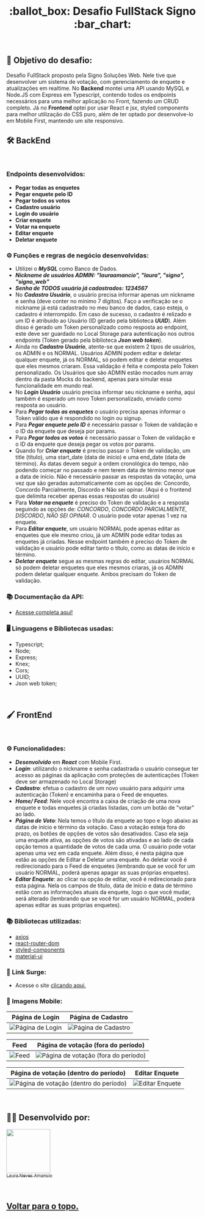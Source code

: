 <h1 align="center">:ballot_box: Desafio FullStack Signo :bar_chart:</h1>

<br>

## :dart: Objetivo do desafio:
Desafio FullStack proposto pela Signo Soluções Web. Nele tive que desenvolver um sistema de votação, com gerenciamento de enquete e atualizações em realtime. No **Backend** montei uma API usando MySQL e Node.JS com Express em Typescript, contendo todos os endpoints necessários para uma melhor aplicação no Front, fazendo um CRUD completo. Já no **Frontend** optei por usar React e jsx, styled components para melhor utilização do CSS puro, além de ter optado por desenvolve-lo em Mobile First, mantendo um site responsivo.

## :hammer_and_wrench: BackEnd
<br>

### Endpoints desenvolvidos:

- **Pegar todas as enquetes** 
- **Pegar enquete pelo ID** 
- **Pegar todos os votos** 
- **Cadastro usuário**
- **Login do usuário** 
- **Criar enquete** 
- **Votar na enquete** 
- **Editar enquete** 
- **Deletar enquete** 

### ⚙️ Funções e regras de negócio desenvolvidas:

- Utilizei o ***MySQL*** como Banco de Dados.
- ***Nickname de usuários ADMIN: "lauraamancio", "laura", "signo", "signo_web"***
- ***Senha de TODOS usuário já cadastrados: 1234567***
- No ***Cadastro Usuário***, o usuário precisa informar apenas um nickname e senha (deve conter no mínimo 7 dígitos). Faço a verificação se o nickname já está cadastrado no meu banco de dados, caso esteja, o cadastro é interrompido. Em caso de sucesso, o cadastro é relizado e um ID é atribuido ao Usuário (ID gerado pela biblioteca ***UUID***). Além disso é gerado um Token personalizado como resposta ao endpoint, este deve ser guardado no Local Storage para autenticação nos outros endpoints (Token gerado pela biblioteca ***Json web token***).
- Ainda no ***Cadastro Usuário***, atente-se que existem 2 tipos de usuários, os ADMIN e os NORMAL. Usuários ADMIN podem editar e deletar qualquer enquete, já os NORMAL, só podem editar e deletar enquetes que eles mesmos criaram. Essa validação é feita e composta pelo Token personalizado.
Os Usuários que são ADMIN estão mocados num array dentro da pasta Mocks do backend, apenas para simular essa funcionalidade em mundo real.
- No ***Login Usuário*** usuário precisa informar seu nickname e senha, aqui também é esperado um novo Token personalizado, enviado como resposta ao usuário.
- Para ***Pegar todas as enquetes*** o usuário precisa apenas informar o Token válido que é respondido no login ou signup.
- Para ***Pegar enquete pelo ID*** é necessário passar o Token de validação e o ID da enquete que deseja por params.
- Para ***Pegar todos os votos*** é necessário passar o Token de validação e o ID da enquete que deseja pegar os votos por params.
- Quando for ***Criar enquete*** é preciso passar o Token de validação, um title (título), uma start_date (data de início) e uma end_date (data de término). As datas devem seguir a ordem cronológica do tempo, não podendo começar no passado e nem terem data de término menor que a data de início. Não é necessário passar as respostas da votação, uma vez que são geradas automaticamente com as opções de: Concordo, Concordo Parcialmente, Discordo e Não sei opinar. (Aqui é o frontend que delimita receber apenas essas respostas do usuário)
- Para ***Votar na enquete*** é preciso do Token de validação e a resposta seguindo as opções de: *CONCORDO*, *CONCORDO PARCIALMENTE*, *DISCORDO*, *NÃO SEI OPINAR*. O usuário pode votar apenas 1 vez na enquete.
- Para ***Editar enquete***, um usuário NORMAL pode apenas editar as enquetes que ele mesmo criou, já um ADMIN pode editar todas as enquetes já criadas. Nesse endpoint também é preciso do Token de validação e usuário pode editar tanto o título, como as datas de início e término.
- ***Deletar enquete*** segue as mesmas regras do editar, usuários NORMAL só podem deletar enquetes que eles mesmos criaras, já os ADMIN podem deletar qualquer enquete. Ambos precisam do Token de validação.
<!-- - ***Deletar todos os votos*** é usado para poder deletar  -->

### :books: Documentação da API:
- [Acesse completa aqui!]()

### :desktop_computer: Linguagens e Bibliotecas usadas:
- Typescript;
- Node;
- Express;
- Knex;
- Cors;
- UUID;
- Json web token;
<br>

## :paintbrush: FrontEnd
<br>

### ⚙️ Funcionalidades:

- ***Desenvolvido*** em ***React*** com Mobile First.
- ***Login***: utilizando o nickname e senha cadastrada o usuário consegue ter acesso as páginas da aplicação com proteções de autenticações (Token deve ser armazenado no Local Storage)
- ***Cadastro***: efetua o cadastro de um novo usuário para adquirir uma autenticação (Token) e encaminha para o Feed de enquetes.
- ***Home/ Feed***: Nele você encontra a caixa de criação de uma nova enquete e todas enquetes já criadas listadas, com um botão de "votar" ao lado.
- ***Página de Voto***: Nela temos o título da enquete ao topo e logo abaixo as datas de início e término da votação. Caso a votação esteja fora do prazo, os botões de opções de votos são desativados. Caso ela seja uma enquete ativa, as opções de votos são ativadas e ao lado de cada opção temos a quantidade de votos de cada uma. O usuário pode votar apenas uma vez em cada enquete.
Além disso, é nesta página que estão as opções de Editar e Deletar uma enquete. Ao deletar você é redirecionado para o Feed de enquetes (lembrando que se você for um usuário NORMAL, poderá apenas apagar as suas próprias enquetes).
- ***Editar Enquete***: ao clicar na opção de editar, você é redirecionado para esta página. Nela os campos de título, data de início e data de término estão com as informações atuais da enquete, logo o que você mudar, será alterado (lembrando que se você for um usuário NORMAL, poderá apenas editar as suas próprias enquetes).

### :books: Bibliotecas utilizadas:
- [axios](https://github.com/axios/axios)
- [react-router-dom](https://v5.reactrouter.com/)
- [styled-components](https://styled-components.com/)
- [material-ui](https://mui.com/pt/)

### 🔗 Link Surge: 
- Acesse o site [clicando aqui.](https://laura-amancio-signo.surge.sh/)

### 📱 Imagens Mobile:

Página de Login     | Página de Cadastro
:------------------:|:--------------------:
![Página de Login](https://user-images.githubusercontent.com/98964160/184971405-536b1a9d-5eee-4b15-a542-65e4a50871a9.png) | ![Página de Cadastro](https://user-images.githubusercontent.com/98964160/184972329-27ddc7d3-980f-47ef-bbbc-ca58c65df9a5.png)

Feed     | Página de votação (fora do período)
:------------------:|:--------------------:
![Feed](https://user-images.githubusercontent.com/98964160/184972841-6c0aeea5-3f5b-4711-98f7-72f82b37b501.png) | ![Página de votação (fora do período)](https://user-images.githubusercontent.com/98964160/185168442-dd2f4a9a-b098-43fc-baef-1be32c7c70e5.png)

Página de votação (dentro do período)     | Editar Enquete
:------------------:|:--------------------:
![Página de votação (dentro do período)](https://user-images.githubusercontent.com/98964160/185166610-6b9f9dde-b1b7-4a71-8355-26d1df306b7d.png) | ![Editar Enquete](https://user-images.githubusercontent.com/98964160/185169093-3e76faec-0bec-4b72-96fb-d3a9ca2fe08a.png)

<br>

## :woman_technologist: Desenvolvido por:
[<img src="https://avatars.githubusercontent.com/u/98964160?v=4" width=115><br><sub>Laura Neves Amancio</sub>](https://www.linkedin.com/in/laura-amancio-9b3b8b168/)

<br>

<h2>
  <a href='#top'>Voltar para o topo.</a>
</h2>
